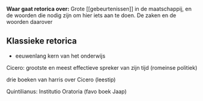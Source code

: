 **Waar gaat retorica over:**
Grote [[gebeurtenissen]] in de maatschappij, en de woorden die nodig zijn om hier iets aan te doen.
De zaken en de woorden daarover

## Klassieke retorica
- eeuwenlang kern van het onderwijs

Cicero: grootste en meest effectieve spreker van zijn tijd (romeinse politiek)

drie boeken van harris over Cicero (leestip)

Quintilianus: Institutio Oratoria (favo boek Jaap)



